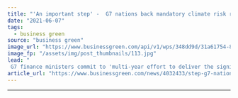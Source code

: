 ```yaml
---
title: "'An important step' -  G7 nations back mandatory climate risk reporting push"
date: "2021-06-07"
tags: 
  - business green
source: "business green"
image_url: "https://www.businessgreen.com/api/v1/wps/348dd9d/31a61754-8505-4853-a141-0ab1d0312d40/3/G7-Finance-185x114.jpg"
image_fp: "/assets/img/post_thumbnails/113.jpg"
lead: "
 G7 finance ministers commit to 'multi-year effort to deliver the significant structural change needed to meet our net zero commitments' ..."
article_url: "https://www.businessgreen.com/news/4032433/step-g7-nations-mandatory-climate-risk-reporting-push"
---
```


---
